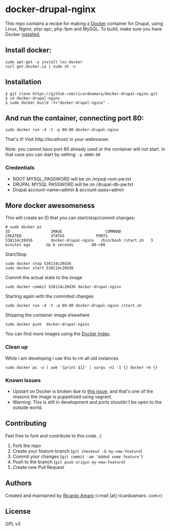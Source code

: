 docker-drupal-nginx
===================

This repo contains a recipe for making a [Docker](http://docker.io) container for Drupal, using Linux, Nginx, php-apc, php-fpm and MySQL. 
To build, make sure you have Docker [installed](http://www.docker.io/gettingstarted/), 

## Install docker:
```
sudo apt-get -y install lxc-docker
curl get.docker.io | sudo sh -x
```

## Installation

```
$ git clone https://github.com/ricardoamaro/docker-drupal-nginx.git
$ cd docker-drupal-nginx
$ sudo docker build -t="docker-drupal-nginx" .
```

## And run the container, connecting port 80:
```
sudo docker run -d -t -p 80:80 docker-drupal-nginx
```
That's it!
Visit http://localhost/ in your webrowser. 

Note: you cannot have port 80 already used or the container will not start.
In that case you can start by setting: `-p 8080:80`


### Credentials

* ROOT   MYSQL_PASSWORD will be on /mysql-root-pw.txt
* DRUPAL MYSQL PASSWORD will be on /drupal-db-pw.txt
* Drupal account-name=admin & account-pass=admin


## More docker awesomeness

This will create an ID that you can start/stop/commit changes:
```
# sudo docker ps
ID                  IMAGE                   COMMAND               CREATED             STATUS              PORTS
538114c20d36        docker-drupal-nginx   /bin/bash /start.sh   3 minutes ago       Up 6 seconds        80->80  
```

Start/Stop
```
sudo docker stop 538114c20d36
sudo docker start 538114c20d36
```

Commit the actual state to the image
```
sudo docker commit 538114c20d36 docker-drupal-nginx
```

Starting again with the commited changes
```
sudo docker run -d -t -p 80:80 docker-drupal-nginx /start.sh
```

Shipping the container image elsewhere 
```
sudo docker push  docker-drupal-nginx
```

You can find more images using the [Docker Index][docker_index].


### Clean up
While i am developing i use this to rm all old instances
```
sudo docker ps -a | awk '{print $1}' | xargs -n1 -I {} docker rm {}
``` 

### Known Issues
* Upstart on Docker is broken due to [this issue][docker_upstart_issue], and that's one of the reasons the image is puppetized using vagrant.
* Warning: This is still in development and ports shouldn't be open to the outside world.


## Contributing
Feel free to fork and contribute to this code. :)

1. Fork the repo
2. Create your feature branch (`git checkout -b my-new-feature`)
3. Commit your changes (`git commit -am 'Added some feature'`)
4. Push to the branch (`git push origin my-new-feature`)
5. Create new Pull Request

## Authors

Created and maintained by [Ricardo Amaro][author] (<mail [at] ricardoamaro. com>)

## License
GPL v3

[author]:                 https://github.com/ricardoamaro
[docker_upstart_issue]:   https://github.com/dotcloud/docker/issues/223
[docker_index]:           https://index.docker.io/
